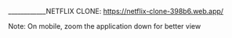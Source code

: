 ____________NETFLIX CLONE: https://netflix-clone-398b6.web.app/

Note: On mobile, zoom the application down for better view
